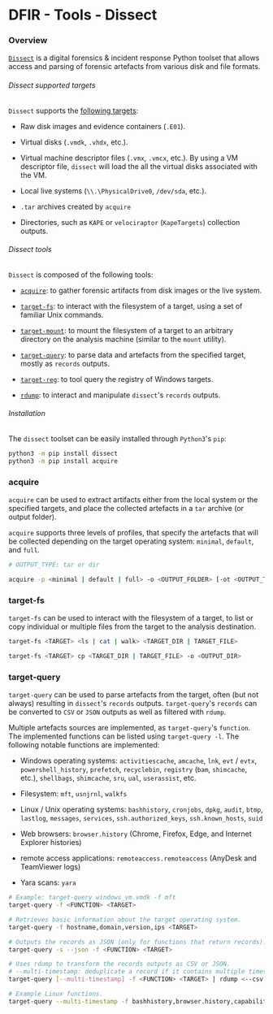 # DFIR - Tools - Dissect

### Overview

[`Dissect`](https://github.com/fox-it/dissect) is a digital forensics &
incident response Python toolset that allows access and parsing of forensic
artefacts from various disk and file formats.

###### Dissect supported targets

`Dissect` supports the [following targets](https://docs.dissect.tools/en/latest/overview/):

  - Raw disk images and evidence containers (`.E01`).

  - Virtual disks (`.vmdk`, `.vhdx`, etc.).

  - Virtual machine descriptor files (`.vmx`, `.vmcx`, etc.). By using a VM
    descriptor file, `dissect` will load the all the virtual disks associated
    with the VM.

  - Local live systems (`\\.\PhysicalDrive0`, `/dev/sda`, etc.).

  - `.tar` archives created by `acquire`

  - Directories, such as `KAPE` or `velociraptor` (`KapeTargets`) collection
    outputs.

###### Dissect tools

`Dissect` is composed of the following tools:

  - [`acquire`](https://docs.dissect.tools/en/latest/tools/acquire.html): to
    gather forensic artifacts from disk images or the live system.

  - [`target-fs`](https://docs.dissect.tools/en/latest/tools/target-fs.html):
    to interact with the filesystem of a target, using a set of familiar Unix
    commands.

  - [`target-mount`](https://docs.dissect.tools/en/latest/tools/target-mount.html):
    to mount the filesystem of a target to an arbitrary directory on the
    analysis machine (similar to the `mount` utility).

  - [`target-query`](https://docs.dissect.tools/en/latest/tools/target-query.html):
    to parse data and artefacts from the specified target, mostly as `records`
    outputs.

  - [`target-reg`](https://docs.dissect.tools/en/latest/tools/target-reg.html):
    to tool query the registry of Windows targets.

  - [`rdump`](https://docs.dissect.tools/en/latest/tools/rdump.html): to
    interact and manipulate `dissect`'s `records` outputs.

###### Installation

The `dissect` toolset can be easily installed through `Python3`'s `pip`:

```bash
python3 -m pip install dissect
python3 -m pip install acquire
```

### acquire

`acquire` can be used to extract artifacts either from the local system or the
specified targets, and place the collected artefacts in a `tar` archive (or
output folder).

`acquire` supports three levels of profiles, that specify the artefacts that
will be collected depending on the target operating system: `minimal`,
`default`, and `full`.

```bash
# OUTPUT_TYPE: tar or dir

acquire -p <minimal | default | full> -o <OUTPUT_FOLDER> [-ot <OUTPUT_TYPE>] <TARGET | local>
```

### target-fs

`target-fs` can be used to interact with the filesystem of a target, to list or
copy individual or multiple files from the target to the analysis destination.

```bash
target-fs <TARGET> <ls | cat | walk> <TARGET_DIR | TARGET_FILE>

target-fs <TARGET> cp <TARGET_DIR | TARGET_FILE> -o <OUTPUT_DIR>
```

### target-query

`target-query` can be used to parse artefacts from the target, often (but not
always) resulting in `dissect`'s `records` outputs. `target-query`'s `records`
can be converted to `CSV` or `JSON` outputs as well as filtered with `rdump`.

Multiple artefacts sources are implemented, as `target-query`'s `function`. The
implemented functions can be listed using `target-query -l`. The following
notable functions are implemented:

  - Windows operating systems: `activitiescache`, `amcache`, `lnk`,
    `evt` / `evtx`, `powershell_history`, `prefetch`, `recyclebin`, `registry`
    (`bam`, `shimcache`, etc.), `shellbags`, `shimcache`, `sru`, `ual`,
    `userassist`, etc.

  - Filesystem: `mft`, `usnjrnl`, `walkfs`

  - Linux / Unix operating systems: `bashhistory`, `cronjobs`, `dpkg`, `audit`,
    `btmp`, `lastlog`, `messages`, `services`, `ssh.authorized_keys`,
    `ssh.known_hosts`, `suid`

  - Web browsers: `browser.history` (Chrome, Firefox, Edge, and Internet Explorer
    histories)

  - remote access applications: `remoteaccess.remoteaccess` (AnyDesk and
    TeamViewer logs)

  - Yara scans: `yara`

```bash
# Example: target-query windows_vm.vmdk -f mft
target-query -f <FUNCTION> <TARGET>

# Retrieves basic information about the target operating system.
target-query -f hostname,domain,version,ips <TARGET>

# Outputs the records as JSON (only for functions that return records).
target-query -s --json -f <FUNCTION> <TARGET>

# Uses rdump to transform the records outputs as CSV or JSON.
# --multi-timestamp: deduplicate a record if it contains multiple timestamps to create a timeline.
target-query [--multi-timestamp] -f <FUNCTION> <TARGET> | rdump <--csv | --json | --jsonlines> [--fields <FIELDS_FOR_OUTPUT>]

# Example Linux functions.
target-query --multi-timestamp -f bashhistory,browser.history,capability_binaries,cronjobs,dpkg,audit,btmp,lastlog,messages,wtmp,services,ssh.authorized_keys,ssh.known_hosts,ssh.private_keys,suid <TARGET>
```
